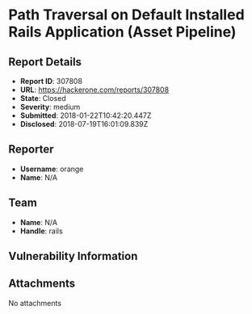 # Path Traversal on Default Installed Rails Application (Asset Pipeline)

## Report Details
- **Report ID**: 307808
- **URL**: https://hackerone.com/reports/307808
- **State**: Closed
- **Severity**: medium
- **Submitted**: 2018-01-22T10:42:20.447Z
- **Disclosed**: 2018-07-19T16:01:09.839Z

## Reporter
- **Username**: orange
- **Name**: N/A

## Team
- **Name**: N/A
- **Handle**: rails

## Vulnerability Information


## Attachments
No attachments
